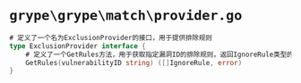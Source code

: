 # `grype\grype\match\provider.go`

```go
# 定义了一个名为ExclusionProvider的接口，用于提供排除规则
type ExclusionProvider interface {
    # 定义了一个GetRules方法，用于获取指定漏洞ID的排除规则，返回IgnoreRule类型的切片和error
    GetRules(vulnerabilityID string) ([]IgnoreRule, error)
}
```
